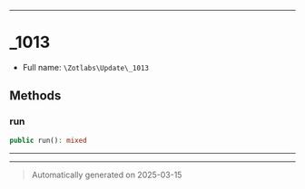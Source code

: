 ***

# _1013





* Full name: `\Zotlabs\Update\_1013`




## Methods


### run



```php
public run(): mixed
```












***


***
> Automatically generated on 2025-03-15
